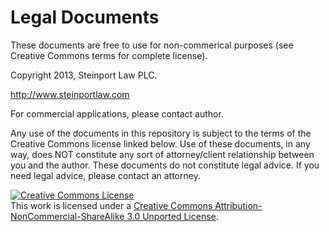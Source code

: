 Legal Documents
===============

These documents are free to use for non-commerical purposes (see Creative Commons terms for complete license).

Copyright 2013, Steinport Law PLC.

http://www.steinportlaw.com

For commercial applications, please contact author.

Any use of the documents in this repository is subject to the terms of the Creative Commons license linked below. Use of these documents, in any way, does NOT constitute any sort of attorney/client relationship between you and the author. These documents do not constitute legal advice. If you need legal advice, please contact an attorney.

<a rel="license" href="http://creativecommons.org/licenses/by-nc-sa/3.0/deed.en_US"><img alt="Creative Commons License" style="border-width:0" src="http://i.creativecommons.org/l/by-nc-sa/3.0/88x31.png" /></a><br />This work is licensed under a <a rel="license" href="http://creativecommons.org/licenses/by-nc-sa/3.0/deed.en_US">Creative Commons Attribution-NonCommercial-ShareAlike 3.0 Unported License</a>.
